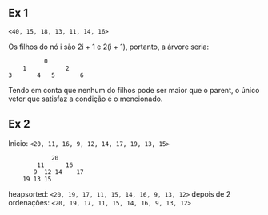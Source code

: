 ## Ex 1

`<40, 15, 18, 13, 11, 14, 16>`

Os filhos do nó i são 2i + 1 e 2(i + 1), portanto, a árvore seria:


              0
        1           2
    3       4   5       6

Tendo em conta que nenhum do filhos pode ser maior que o parent, o único vetor que satisfaz a condição é o mencionado.


## Ex 2

Inicio: `<20, 11, 16, 9, 12, 14, 17, 19, 13, 15>`

                20
            11      16
           9  12 14    17
        19 13 15

heapsorted: `<20, 19, 17, 11, 15, 14, 16, 9, 13, 12>`
depois de 2 ordenações: `<20, 19, 17, 11, 15, 14, 16, 9, 13, 12>`